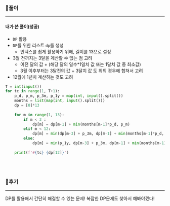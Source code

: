### 📌풀이

----

#### 내가 쓴 풀이(성공)

- `DP` 활용
- `DP`를 위한 리스트 `dp`를 생성
  - 인덱스를 쉽게 활용하기 위해, 길이를 13으로 설정
- 3월 전까지는 3달을 계산할 수 없는 점 고려
  - 이전 달의 값 + (해당 달의 일수*1일치 값 또는 1달치 값 중 최소값)
  - 3월 이후부터는 3달전의 값 + 3달치 값 도 위의 경우에 합쳐서 고려 
- 12월에 1년치 계산하는 것도 고려

```python
T = int(input())
for tc in range(1, T+1):
    p_d, p_m, p_3m, p_1y = map(int, input().split())
    months = list(map(int, input().split()))
    dp = [0]*13
     
    for m in range(1, 13):
        if m < 3 :
            dp[m] = dp[m-1] + min(months[m-1]*p_d, p_m)
        elif m < 12:
            dp[m] = min(dp[m-3] + p_3m, dp[m-1] + min(months[m-1]*p_d, p_m))
        else:
            dp[m] = min(p_1y, dp[m-3] + p_3m, dp[m-1] + min(months[m-1]*p_d, p_m))
             
    print(f'#{tc} {dp[12]}')
```

<br><br>



### 📌후기

----

DP를 활용해서 간단히 해결할 수 있는 문제! 복잡한 DP문제도 찾아서 해봐야겠다!